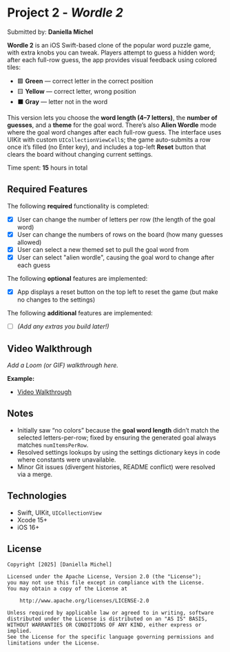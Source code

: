 # Project 2 - *Wordle 2*

Submitted by: **Daniella Michel**

**Wordle 2** is an iOS Swift-based clone of the popular word puzzle game, with extra knobs you can tweak. Players attempt to guess a hidden word; after each full-row guess, the app provides visual feedback using colored tiles:

- 🟩 **Green** — correct letter in the correct position  
- 🟨 **Yellow** — correct letter, wrong position  
- ⬛ **Gray** — letter not in the word

This version lets you choose the **word length (4–7 letters)**, the **number of guesses**, and a **theme** for the goal word. There’s also **Alien Wordle** mode where the goal word changes after each full-row guess. The interface uses UIKit with custom `UICollectionViewCell`s; the game auto-submits a row once it’s filled (no Enter key), and includes a top-left **Reset** button that clears the board without changing current settings.

Time spent: **15** hours in total

## Required Features

The following **required** functionality is completed:

- [x] User can change the number of letters per row (the length of the goal word)
- [x] User can change the numbers of rows on the board (how many guesses allowed)
- [x] User can select a new themed set to pull the goal word from
- [x] User can select "alien wordle", causing the goal word to change after each guess

The following **optional** features are implemented:

- [x] App displays a reset button on the top left to reset the game (but make no changes to the settings)

The following **additional** features are implemented:

- [ ] *(Add any extras you build later!)*

## Video Walkthrough

_Add a Loom (or GIF) walkthrough here._

**Example:**
- [Video Walkthrough](https://www.loom.com/share/bab1b3ea19224802912ab9e7368c87cf?sid=33617ae2-3be3-4b5b-bda5-3bbd1280023b)
## Notes

- Initially saw “no colors” because the **goal word length** didn’t match the selected letters-per-row; fixed by ensuring the generated goal always matches `numItemsPerRow`.
- Resolved settings lookups by using the settings dictionary keys in code where constants were unavailable.
- Minor Git issues (divergent histories, README conflict) were resolved via a merge.

## Technologies

- Swift, UIKit, `UICollectionView`
- Xcode 15+
- iOS 16+

## License

    Copyright [2025] [Daniella Michel]

    Licensed under the Apache License, Version 2.0 (the "License");
    you may not use this file except in compliance with the License.
    You may obtain a copy of the License at

        http://www.apache.org/licenses/LICENSE-2.0

    Unless required by applicable law or agreed to in writing, software
    distributed under the License is distributed on an "AS IS" BASIS,
    WITHOUT WARRANTIES OR CONDITIONS OF ANY KIND, either express or implied.
    See the License for the specific language governing permissions and
    limitations under the License.
